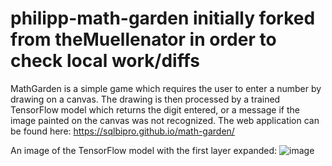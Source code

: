 # philipp-math-garden initially forked from theMuellenator in order to check local work/diffs

MathGarden is a simple game which requires the user to enter a number by drawing on a canvas.  The drawing is then processed by a trained TensorFlow model which returns the digit entered, or a message if the image painted on the canvas was not recognized.  The web application can be found here:  https://sqlbipro.github.io/math-garden/

An image of the TensorFlow model with the first layer expanded:
![image](https://github.com/user-attachments/assets/6ec1b00a-0bc8-490d-8571-c97c4e9f8f52)

